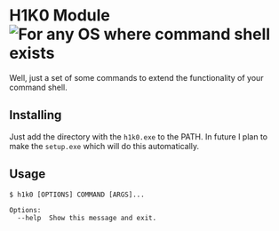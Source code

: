 # H1K0 Module ![For any OS where command shell exists](https://img.shields.io/badge/Windows-XP+-brightgreen.svg)

Well, just a set of some commands to extend the functionality of your command shell.

## Installing

Just add the directory with the `h1k0.exe` to the PATH. In future I plan to make the `setup.exe` which will do this automatically.

## Usage

```
$ h1k0 [OPTIONS] COMMAND [ARGS]...

Options:
  --help  Show this message and exit.
```